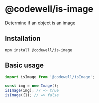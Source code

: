 # @codewell/is-image
Determine if an object is an image

## Installation
```
npm install @codewell/is-image
```

## Basic usage
```JavaScript
import isImage from '@codewell/isImage';

const img = new Image();
isImage(img); // => true
isImage({}); // => false
```

